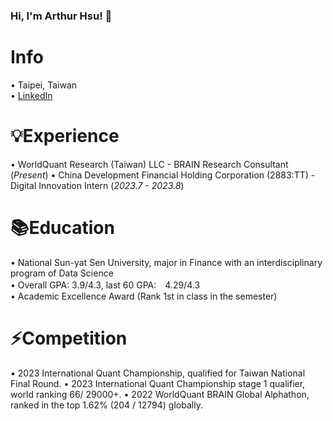 ### Hi, I'm Arthur Hsu! 👋
Info
======
• Taipei, Taiwan  
• [LinkedIn](https://www.linkedin.com/in/weihsin-hsu/)

💡Experience  
======  
• WorldQuant Research (Taiwan) LLC - BRAIN Research Consultant (_Present_)
• China Development Financial Holding Corporation (2883:TT) - Digital Innovation Intern  (_2023.7 - 2023.8_)


📚Education  
======  
• National Sun-yat Sen University, major in Finance with an interdisciplinary program of Data Science  
• Overall GPA: 3.9/4.3, last 60 GPA:　4.29/4.3  
• Academic Excellence Award (Rank 1st in class in the semester)  


⚡Competition
======
• 2023 International Quant Championship, qualified for Taiwan National Final Round.
• 2023 International Quant Championship stage 1 qualifier, world ranking 66/ 29000+.
• 2022 WorldQuant BRAIN Global Alphathon, ranked in the top 1.62% (204 / 12794) globally.

<!--
**endlessnoc/endlessnoc** is a ✨ _special_ ✨ repository because its `README.md` (this file) appears on your GitHub profile.

Here are some ideas to get you started:

- 🔭 I’m currently working on ...
- 🌱 I’m currently learning ...
- 👯 I’m looking to collaborate on ...
- 🤔 I’m looking for help with ...
- 💬 Ask me about ...
- 📫 How to reach me: ...
- 😄 Pronouns: ...
- ⚡ Fun fact: ...
-->
